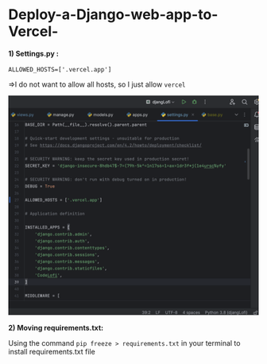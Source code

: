 # Deploy-a-Django-web-app-to-Vercel-

**1) Settings.py :**

`ALLOWED_HOSTS=['.vercel.app']`

=>I do not want to allow all hosts, so I just allow `vercel`

![image](https://github.com/ThuNganPythonista/Deploy-a-Django-web-app-to-Vercel-/blob/main/Screenshot%202024-01-01%20at%202.03.16%20PM.png)


**2) Moving requirements.txt:**

Using the command `pip freeze > requirements.txt` in your terminal to install requirements.txt file

